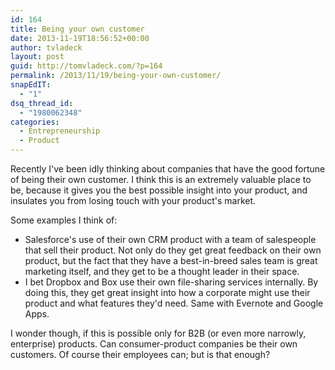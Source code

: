 ```yaml
---
id: 164
title: Being your own customer
date: 2013-11-19T18:56:52+00:00
author: tvladeck
layout: post
guid: http://tomvladeck.com/?p=164
permalink: /2013/11/19/being-your-own-customer/
snapEdIT:
  - "1"
dsq_thread_id:
  - "1980062348"
categories:
  - Entrepreneurship
  - Product
---
```

Recently I've been idly thinking about companies that have the good fortune of being their own customer. I think this is an extremely valuable place to be, because it gives you the best possible insight into your product, and insulates you from losing touch with your product's market.

Some examples I think of:
<ul>
	<li>Salesforce's use of their own CRM product with a team of salespeople that sell their product. Not only do they get great feedback on their own product, but the fact that they have a best-in-breed sales team is great marketing itself, and they get to be a thought leader in their space.</li>
	<li>I bet Dropbox and Box use their own file-sharing services internally. By doing this, they get great insight into how a corporate might use their product and what features they'd need. Same with Evernote and Google Apps.</li>
</ul>
I wonder though, if this is possible only for B2B (or even more narrowly, enterprise) products. Can consumer-product companies be their own customers. Of course their employees can; but is that enough?